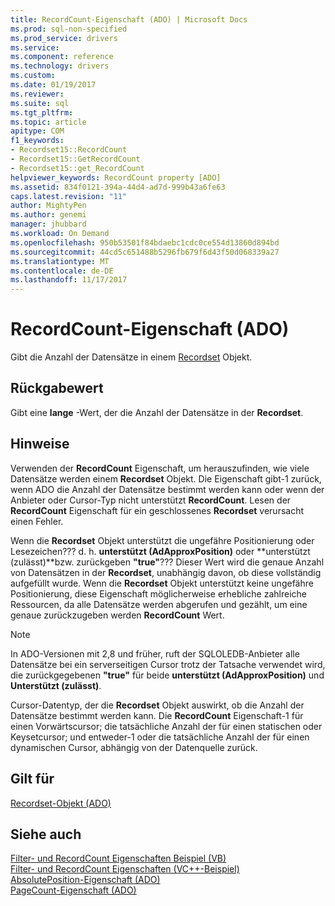 ```yaml
---
title: RecordCount-Eigenschaft (ADO) | Microsoft Docs
ms.prod: sql-non-specified
ms.prod_service: drivers
ms.service: 
ms.component: reference
ms.technology: drivers
ms.custom: 
ms.date: 01/19/2017
ms.reviewer: 
ms.suite: sql
ms.tgt_pltfrm: 
ms.topic: article
apitype: COM
f1_keywords:
- Recordset15::RecordCount
- Recordset15::GetRecordCount
- Recordset15::get_RecordCount
helpviewer_keywords: RecordCount property [ADO]
ms.assetid: 834f0121-394a-44d4-ad7d-999b43a6fe63
caps.latest.revision: "11"
author: MightyPen
ms.author: genemi
manager: jhubbard
ms.workload: On Demand
ms.openlocfilehash: 950b53501f84bdaebc1cdc0ce554d13860d894bd
ms.sourcegitcommit: 44cd5c651488b5296fb679f6d43f50d068339a27
ms.translationtype: MT
ms.contentlocale: de-DE
ms.lasthandoff: 11/17/2017
---
```

# <a name="recordcount-property-ado"></a>RecordCount-Eigenschaft (ADO)
Gibt die Anzahl der Datensätze in einem [Recordset](../../../ado/reference/ado-api/recordset-object-ado.md) Objekt.  
  
## <a name="return-value"></a>Rückgabewert  
 Gibt eine **lange** -Wert, der die Anzahl der Datensätze in der **Recordset**.  
  
## <a name="remarks"></a>Hinweise  
 Verwenden der **RecordCount** Eigenschaft, um herauszufinden, wie viele Datensätze werden einem **Recordset** Objekt. Die Eigenschaft gibt-1 zurück, wenn ADO die Anzahl der Datensätze bestimmt werden kann oder wenn der Anbieter oder Cursor-Typ nicht unterstützt **RecordCount**. Lesen der **RecordCount** Eigenschaft für ein geschlossenes **Recordset** verursacht einen Fehler.  
  
 Wenn die **Recordset** Objekt unterstützt die ungefähre Positionierung oder Lesezeichen??? d. h. **unterstützt (AdApproxPosition)** oder **unterstützt (zulässt)**bzw. zurückgeben **"true"**??? Dieser Wert wird die genaue Anzahl von Datensätzen in der **Recordset**, unabhängig davon, ob diese vollständig aufgefüllt wurde. Wenn die **Recordset** Objekt unterstützt keine ungefähre Positionierung, diese Eigenschaft möglicherweise erhebliche zahlreiche Ressourcen, da alle Datensätze werden abgerufen und gezählt, um eine genaue zurückzugeben werden **RecordCount** Wert.  
  
> [!NOTE]
>  In ADO-Versionen mit 2,8 und früher, ruft der SQLOLEDB-Anbieter alle Datensätze bei ein serverseitigen Cursor trotz der Tatsache verwendet wird, die zurückgegebenen **"true"** für beide **unterstützt (AdApproxPosition)** und **Unterstützt (zulässt)**.  
  
 Cursor-Datentyp, der die **Recordset** Objekt auswirkt, ob die Anzahl der Datensätze bestimmt werden kann. Die **RecordCount** Eigenschaft-1 für einen Vorwärtscursor; die tatsächliche Anzahl der für einen statischen oder Keysetcursor; und entweder-1 oder die tatsächliche Anzahl der für einen dynamischen Cursor, abhängig von der Datenquelle zurück.  
  
## <a name="applies-to"></a>Gilt für  
 [Recordset-Objekt (ADO)](../../../ado/reference/ado-api/recordset-object-ado.md)  
  
## <a name="see-also"></a>Siehe auch  
 [Filter- und RecordCount Eigenschaften Beispiel (VB)](../../../ado/reference/ado-api/filter-and-recordcount-properties-example-vb.md)   
 [Filter- und RecordCount Eigenschaften (VC++-Beispiel)](../../../ado/reference/ado-api/filter-and-recordcount-properties-example-vc.md)   
 [AbsolutePosition-Eigenschaft (ADO)](../../../ado/reference/ado-api/absoluteposition-property-ado.md)   
 [PageCount-Eigenschaft (ADO)](../../../ado/reference/ado-api/pagecount-property-ado.md)
